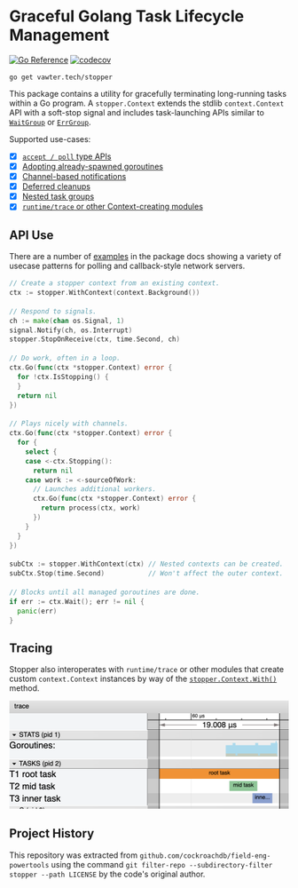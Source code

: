 # Graceful Golang Task Lifecycle Management

[![Go Reference](https://pkg.go.dev/badge/vawter.tech/stopper.svg)](https://pkg.go.dev/vawter.tech/stopper)
[![codecov](https://codecov.io/gh/bobvawter/go-stopper/graph/badge.svg?token=7XT22QWN4R)](https://codecov.io/gh/bobvawter/go-stopper)

```shell
go get vawter.tech/stopper
```

This package contains a utility for gracefully terminating long-running tasks
within a Go program. A `stopper.Context` extends the stdlib `context.Context`
API with a soft-stop signal and includes task-launching APIs similar to
[`WaitGroup`](https://pkg.go.dev/sync#WaitGroup) or
[`ErrGroup`](https://pkg.go.dev/golang.org/x/sync/errgroup).

Supported use-cases:
* [X] [`accept / poll` type APIs](https://pkg.go.dev/vawter.tech/stopper#example-package-NetServer)
* [X] [Adopting already-spawned goroutines](https://pkg.go.dev/vawter.tech/stopper#example-Context.Call-HttpServer)
* [X] [Channel-based notifications](https://pkg.go.dev/vawter.tech/stopper#example-Context-Ticker)
* [X] [Deferred cleanups](https://pkg.go.dev/vawter.tech/stopper#example-Context.Defer)
* [X] [Nested task groups](https://pkg.go.dev/vawter.tech/stopper#example-Context-Nested)
* [X] [`runtime/trace` or other Context-creating modules](https://pkg.go.dev/vawter.tech/stopper#example-Context.With-Tracing)

## API Use

There are a number of
[examples](https://pkg.go.dev/vawter.tech/stopper#pkg-examples) in the package
docs showing a variety of usecase patterns for polling and callback-style network servers.

```go
// Create a stopper context from an existing context.
ctx := stopper.WithContext(context.Background())

// Respond to signals.
ch := make(chan os.Signal, 1)
signal.Notify(ch, os.Interrupt)
stopper.StopOnReceive(ctx, time.Second, ch)

// Do work, often in a loop.
ctx.Go(func(ctx *stopper.Context) error {
  for !ctx.IsStopping() {
  }
  return nil
})

// Plays nicely with channels.
ctx.Go(func(ctx *stopper.Context) error {
  for {
    select {
    case <-ctx.Stopping():
      return nil
    case work := <-sourceOfWork:
      // Launches additional workers.
      ctx.Go(func(ctx *stopper.Context) error {
        return process(ctx, work)
      })
    }
  }
})

subCtx := stopper.WithContext(ctx) // Nested contexts can be created.
subCtx.Stop(time.Second)           // Won't affect the outer context.

// Blocks until all managed goroutines are done.
if err := ctx.Wait(); err != nil {
  panic(err)
}
```

## Tracing
Stopper also interoperates with `runtime/trace` or other modules that create
custom `context.Context` instances by way of the
[`stopper.Context.With()`](https://pkg.go.dev/vawter.tech/stopper#Context.With)
method.

![A view of nested golang trace regions](./docs/trace.png)

## Project History

This repository was extracted from `github.com/cockroachdb/field-eng-powertools` using the command
`git filter-repo --subdirectory-filter stopper --path LICENSE` by the code's original author.
